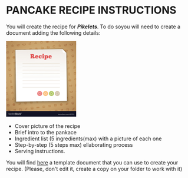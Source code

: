 # PANCAKE RECIPE INSTRUCTIONS

You will create the recipe for _**Pikelets**_. To do soyou will need to create a document adding the following details:

<img src="https://raw.githubusercontent.com/Lenardgeorge/musical-pancake/master/content/Carla-Karl/images/cover.jpeg" alt="Readme cover picture" style="zoom:20%;" />



* Cover picture of the recipe
* Brief intro to the pankace
* Ingredient list (5 ingredients(max) with a picture of each one
* Step-by-step (5 steps max) ellaborating process
* Serving instructions.

You will find  [here](https://github.com/Lenardgeorge/musical-pancake/blob/master/content/Jose-Lenard/MUSICAL_PANCAKE_RECIPE%20.md) a template document that you can use to create your recipe. (Please, don't edit it, create a copy on your folder to work with it)